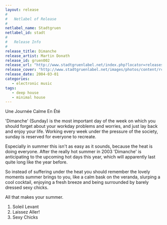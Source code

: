```yaml
---
layout: release
#
#   Netlabel of Release
#
netlabel_name: Stadtgruen
netlabel_id: stadt
#
#   Release Info
#
release_title: Dimanche
release_artist: Martin Donath
release_id: gruen002
release_url: "http://www.stadtgruenlabel.net/index.php?locator=releases&id=3"
release_cover: "http://www.stadtgruenlabel.net/images/photos/content/rc_gruen002.jpg"
release_date: 2004-03-01
categories:
   - electronic music
tags:
   - deep house
   - minimal house
---
```

Une Journée Calme En Été

'Dimanche' (Sunday) is the most important day of the week on which you should forget about your workday problems and worries, and just lay back and enjoy your life. Working every week under the pressure of the society, sunday is reserved for everyone to recreate.

Especially in summer this isn't as easy as it sounds, because the heat is doing everyone. After the really hot summer in 2003 'Dimanche' is anticipating to the upcoming hot days this year, which will apparently last quite long like the year before.

So instead of suffering under the heat you should remember the lovely moments summer brings to you, like a calm bask on the veranda, slurping a cool cocktail, enjoying a fresh breeze and being surrounded by barely dressed sexy chicks.

All that makes your summer.

1. Soleil Levant
2. Laissez Aller!
3. Sexy Chicks